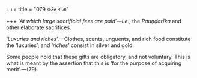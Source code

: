 +++
title = "079 यजेत राजा"

+++
‘*At which large sacrificial fees are paid*’—*i.e*., the *Pauṇḍarīka*
and other elaborate sacrifices.

‘*Luxuries and riches*’.—Clothes, scents, unguents, and rich food
constitute the ‘luxuries’; and ‘*riches*’ consist in silver and gold.

Some people hold that these gifts are obligatory, and not voluntary.
This is what is meant by the assertion that this is ‘for the purpose of
acquiring merit’.—(79).


